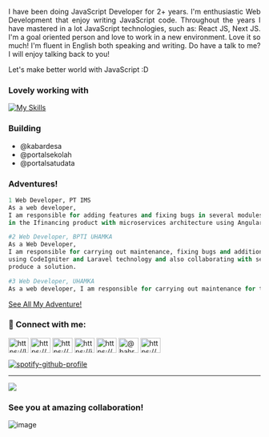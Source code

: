 <p align="justify">I have been doing JavaScript Developer for 2+ years. I'm enthusiastic Web Development that enjoy writing JavaScript code. Throughout the years I have mastered in a lot JavaScript technologies, such as: React JS, Next JS. I'm a goal oriented person and love to work in a new environment. Love it so much! I'm fluent in English both speaking and writing. Do have a talk to me? I will enjoy talking back to you!

</p>

Let's make better world with JavaScript :D

### Lovely working with
[![My Skills](https://skillicons.dev/icons?i=js,ts,react,angular,nodejs,next,laravel,bootstrap&theme=light)](https://skillicons.dev)

### Building
- @kabardesa
- @portalsekolah
- @portalsatudata

### Adventures!
```python
1 Web Developer, PT IMS
As a web developer,
I am responsible for adding features and fixing bugs in several modules
in the Ifinancing product with microservices architecture using Angular JS and collaboration using SVN Tortoise.

#2 Web Developer, BPTI UHAMKA
As a Web Developer,
I am responsible for carrying out maintenance, fixing bugs and additions features in several web applications
using CodeIgniter and Laravel technology and also collaborating with several stakeholders and teammates to
produce a solution.

#3 Web Developer, UHAMKA
As a web developer, I am responsible for carrying out maintenance for the smooth running of the Teknoka 6 UHAMKA event.
```

[See All My Adventure!](https://docs.google.com/document/d/1t2EFqw4baDLh9AVIMyDSsa1mFEXGzcm89cbACQVjG_E/edit?usp=sharing)


<h3 align="left"> 🌴 Connect with me:</h3>
<p align="left">
<a href="https://linkedin.com/in/bahrul-rozak" target="blank"><img align="center" src="https://raw.githubusercontent.com/rahuldkjain/github-profile-readme-generator/master/src/images/icons/Social/linked-in-alt.svg" alt="https://linkedin.com/in/bahrul-rozak" height="30" width="40" /></a>
<a href="https://stackoverflow.com/users/21904850/rozak" target="blank"><img align="center" src="https://raw.githubusercontent.com/rahuldkjain/github-profile-readme-generator/master/src/images/icons/Social/stack-overflow.svg" alt="https://stackoverflow.com/users/20835639/bahrul-rozak" height="30" width="40" /></a>
<a href="https://www.facebook.com/people/bahrul-rozak/100089773847661/" target="blank"><img align="center" src="https://raw.githubusercontent.com/rahuldkjain/github-profile-readme-generator/master/src/images/icons/Social/facebook.svg" alt="https://www.facebook.com/people/bahrul-rozak/100089773847661/" height="30" width="40" /></a>
<a href="https://instagram.com/rozak.dexamethasone" target="blank"><img align="center" src="https://raw.githubusercontent.com/rahuldkjain/github-profile-readme-generator/master/src/images/icons/Social/instagram.svg" alt="https://instagram.com/rozak.dexamethasone" height="30" width="40" /></a>
<a href="https://dribbble.com/bahrulrozak078" target="blank"><img align="center" src="https://raw.githubusercontent.com/rahuldkjain/github-profile-readme-generator/master/src/images/icons/Social/dribbble.svg" alt="https://dribbble.com/rozak13/collections" height="30" width="40" /></a>
<a href="https://medium.com/@bahrulrozak" target="blank"><img align="center" src="https://raw.githubusercontent.com/rahuldkjain/github-profile-readme-generator/master/src/images/icons/Social/medium.svg" alt="@bahrulrozak" height="30" width="40" /></a>
<a href="https://www.youtube.com/@bahrulrozak078" target="blank"><img align="center" src="https://raw.githubusercontent.com/rahuldkjain/github-profile-readme-generator/master/src/images/icons/Social/youtube.svg" alt="https://www.youtube.com/@bahrulrozak078" height="30" width="40" /></a>
</p>

[![spotify-github-profile](https://spotify-github-profile.vercel.app/api/view?uid=y815lrm95x23ga03elyv3x2jc&cover_image=true&theme=novatorem&show_offline=false&background_color=121212&interchange=false&bar_color=53b14f&bar_color_cover=false)](https://github.com/kittinan/spotify-github-profile)

---
[![](https://visitcount.itsvg.in/api?id=Bahrul-Rozak&icon=0&color=0)](https://visitcount.itsvg.in)

<!-- Proudly created with GPRM ( https://gprm.itsvg.in ) -->

### See you at amazing collaboration!
![image](https://media.tenor.com/0C8klDvuopYAAAAd/mercedes-benz-mercedes.gif)
